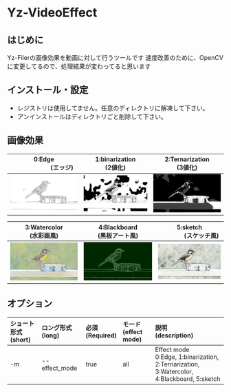 # Yz-VideoEffect
## はじめに
Yz-Filerの画像効果を動画に対して行うツールです
速度改善のために、OpenCVに変更してるので、処理結果が変わってると思います

## インストール・設定
- レジストリは使用してません。任意のディレクトリに解凍して下さい。
- アンインストールはディレクトリごと削除して下さい。

## 画像効果
 | 0:Edge<br>　　　　　　(エッジ)　　　　　　| 1:binarization<br>(2値化) | 2:Ternarization<br>(3値化) |
:----: | :----: | :----: 
![](./Edge.jpg) | ![](./binarization.jpg) | ![](./Ternarization.jpg) 

| 3:Watercolor<br>(水彩画風) | 4:Blackboard<br>(黒板アート風) | 5:sketch<br>　　　　(スケッチ風)　　　　|
 :----: | :----: | :----: 
![](./Watercolor.jpg) | ![](./Blackboard.jpg) | ![](./sketch.jpg) 

## オプション
| ショート形式<br>(short) | ロング形式<br>(long) | 必須<br>(Required) | モード<br>(effect mode) | 説明<br>(description) |
:--- | :--- | :--- | :--- | :--- 
-m | --effect_mode | true | all |Effect mode<br> 0:Edge, 1:binarization, 2:Ternarization,<br> 3:Watercolor, 4:Blackboard, 5:sketch
